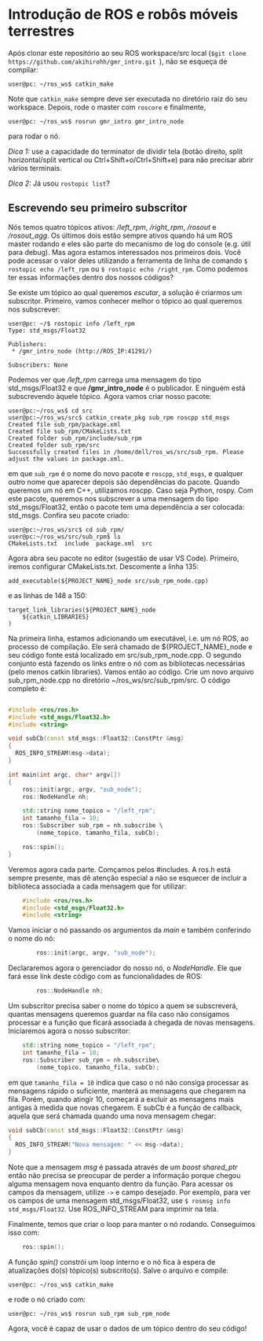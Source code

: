 # Introdução de ROS e robôs móveis terrestres

Após clonar este repositório ao seu ROS workspace/src local (`$git clone https://github.com/akihirohh/gmr_intro.git `), não se esqueça de compilar:
```console
user@pc: ~/ros_ws$ catkin_make
```
Note que `catkin_make` sempre deve ser executada no diretório raiz do seu workspace. Depois, rode o master com `roscore` e finalmente,

```
user@pc: ~/ros_ws$ rosrun gmr_intro gmr_intro_node
```
para rodar o nó. 

*Dica 1:* use a capacidade do terminator de dividir tela (botão direito, split horizontal/split vertical ou Ctrl+Shift+o/Ctrl+Shift+e) para não precisar abrir vários terminais.

*Dica 2:* Já usou `rostopic list`?

## Escrevendo seu primeiro subscritor

Nós temos quatro tópicos ativos: */left_rpm*, */right_rpm*, */rosout* e */rosout_agg*. Os últimos dois estão sempre ativos quando há um ROS master rodando e eles são parte do mecanismo de log do console (e.g. útil para debug). Mas agora estamos interessados nos primeiros dois. Você pode acessar o valor deles utilizando a ferramenta de linha de comando `$ rostopic echo /left_rpm` ou `$ rostopic echo /right_rpm`. Como podemos ter essas informações dentro dos nossos códigos?

Se existe um tópico ao qual queremos *escutar*, a solução é criarmos um subscritor. Primeiro, vamos conhecer melhor o tópico ao qual queremos nos subscrever:

```console
user@pc: ~/$ rostopic info /left_rpm
Type: std_msgs/Float32

Publishers: 
 * /gmr_intro_node (http://ROS_IP:41291/)

Subscribers: None
```
Podemos ver que */left_rpm* carrega uma mensagem do tipo std_msgs/Float32 e que **/gmr_intro_node** é o publicador. E ninguém está subscrevendo àquele tópico. Agora vamos criar nosso pacote:

```console
user@pc:~/ros_ws$ cd src
user@pc:~/ros_ws/src$ catkin_create_pkg sub_rpm roscpp std_msgs 
Created file sub_rpm/package.xml
Created file sub_rpm/CMakeLists.txt
Created folder sub_rpm/include/sub_rpm
Created folder sub_rpm/src
Successfully created files in /home/dell/ros_ws/src/sub_rpm. Please adjust the values in package.xml.

```

em que `sub_rpm` é o nome do novo pacote e `roscpp`, `std_msgs`, e qualquer outro nome que aparecer depois são dependências do pacote. Quando queremos um nó em C++, utilizamos roscpp. Caso seja Python, rospy. Com este pacote, queremos nos subscrever a uma mensagem do tipo std_msgs/Float32, então o pacote tem uma dependência a ser colocada: std_msgs. Confira seu pacote criado:


```console
user@pc:~/ros_ws/src$ cd sub_rpm/
user@pc:~/ros_ws/src/sub_rpm$ ls
CMakeLists.txt  include  package.xml  src
```

Agora abra seu pacote no editor (sugestão de usar VS Code). Primeiro, iremos configurar  CMakeLists.txt. Descomente a linha 135:

```
add_executable(${PROJECT_NAME}_node src/sub_rpm_node.cpp)
```
e as linhas de 148 a 150:
```
target_link_libraries(${PROJECT_NAME}_node
    ${catkin_LIBRARIES}
)
```
Na primeira linha, estamos adicionando um executável, i.e. um nó ROS, ao processo de compilação. Ele será chamado de ${PROJECT_NAME}_node e seu código fonte está localizado em src/sub_rpm_node.cpp. O segundo conjunto está fazendo os links entre o nó com as bibliotecas necessárias (pelo menos catkin libraries). Vamos então ao código. Crie um novo arquivo sub_rpm_node.cpp no diretório ~/ros_ws/src/sub_rpm/src. O código completo é:

```cpp

#include <ros/ros.h>
#include <std_msgs/Float32.h>
#include <string>

void subCb(const std_msgs::Float32::ConstPtr &msg)
{
  ROS_INFO_STREAM(msg->data);
}

int main(int argc, char* argv[])
{
    ros::init(argc, argv, "sub_node");
    ros::NodeHandle nh;

    std::string nome_topico = "/left_rpm";
    int tamanho_fila = 10;
    ros::Subscriber sub_rpm = nh.subscribe \
        (nome_topico, tamanho_fila, subCb);

    ros::spin();
}
```



Veremos agora cada parte. Comçamos pelos #includes. A ros.h está sempre presente, mas dê atenção especial a não se esquecer de incluir a biblioteca associada a cada mensagem que for utilizar:

```cpp
    #include <ros/ros.h>
    #include <std_msgs/Float32.h>
    #include <string>
```

Vamos iniciar o nó passando os argumentos da *main* e também conferindo o nome do nó:

```cpp
        ros::init(argc, argv, "sub_node");
```

Declararemos agora o gerenciador do nosso nó, o *NodeHandle*. Ele que fará esse link deste código com as funcionalidades de ROS:

```cpp
        ros::NodeHandle nh;
```

Um subscritor precisa saber o nome do tópico a quem se subscreverá, quantas mensagens queremos guardar na fila caso não consigamos processar e a função que ficará associada à chegada de novas mensagens. Iniciaremos agora o nosso subscritor:

```cpp
    std::string nome_topico = "/left_rpm";
    int tamanho_fila = 10;
    ros::Subscriber sub_rpm = nh.subscribe\
        (nome_topico, tamanho_fila, subCb);
```

em que `tamanho_fila = 10` indica que caso o nó não consiga processar as mensagens rápido o suficiente, manterá as mensagens que chegarem na fila. Porém, quando atingir 10, começará a excluir as mensagens mais antigas à medida que novas chegarem. E subCb é a função de callback, aquela que será chamada quando uma nova mensagem chegar:

```cpp
void subCb(const std_msgs::Float32::ConstPtr &msg)
{
  ROS_INFO_STREAM("Nova mensagem: " << msg->data);
}
```
Note que a mensagem *msg* é passada através de um *boost shared_ptr* então não precisa se preocupar de perder a informação porque chegou alguma mensagem nova enquanto dentro da função. Para acessar os campos da mensagem, utilize `->` e campo desejado. Por exemplo, para ver os campos de uma mensagem std_msgs/Float32, use `$ rosmsg info std_msgs/Float32`. Use ROS_INFO_STREAM para imprimir na tela. 

Finalmente, temos que criar o loop para manter o nó rodando. Conseguimos isso com:

```cpp
    ros::spin();
```

A função *spin()* constrói um loop interno e o nó fica à espera de atualizações do(s) tópico(s) subscrito(s). Salve o arquivo e compile:

```console
user@pc: ~/ros_ws$ catkin_make
```

e rode o nó criado com:
```console
user@pc: ~/ros_ws$ rosrun sub_rpm sub_rpm_node
```

Agora, você é capaz de usar o dados de um tópico dentro do seu código! 






